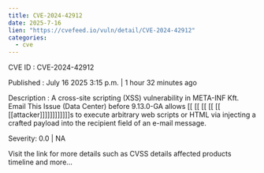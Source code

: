 ```yaml
---
title: CVE-2024-42912
date: 2025-7-16
lien: "https://cvefeed.io/vuln/detail/CVE-2024-42912"
categories:
  - cve
---
```


CVE ID : CVE-2024-42912

Published :  July 16
2025
3:15 p.m. | 1 hour
32 minutes ago

Description : A cross-site scripting (XSS) vulnerability in META-INF Kft. Email This Issue (Data Center) before 9.13.0-GA allows  [[ [[ [[ [[ [[ [[attacker]]]]]]]]]]]]s to execute arbitrary web scripts or HTML via injecting a crafted payload into the recipient field of an e-mail message.

Severity: 0.0 | NA

Visit the link for more details
such as CVSS details
affected products
timeline
and more...
